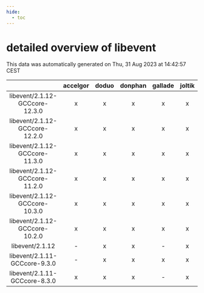 ```yaml
---
hide:
  - toc
---
```


detailed overview of libevent
=============================


This data was automatically generated on Thu, 31 Aug 2023 at 14:42:57 CEST  

| |accelgor|doduo|donphan|gallade|joltik|skitty|swalot|victini|
| :---: | :---: | :---: | :---: | :---: | :---: | :---: | :---: | :---: |
|libevent/2.1.12-GCCcore-12.3.0|x|x|x|x|x|x|x|x|
|libevent/2.1.12-GCCcore-12.2.0|x|x|x|x|x|x|x|x|
|libevent/2.1.12-GCCcore-11.3.0|x|x|x|x|x|x|x|x|
|libevent/2.1.12-GCCcore-11.2.0|x|x|x|x|x|x|x|x|
|libevent/2.1.12-GCCcore-10.3.0|x|x|x|x|x|x|x|x|
|libevent/2.1.12-GCCcore-10.2.0|x|x|x|x|x|x|x|x|
|libevent/2.1.12|-|x|x|-|x|x|x|x|
|libevent/2.1.11-GCCcore-9.3.0|-|x|x|x|x|x|x|x|
|libevent/2.1.11-GCCcore-8.3.0|x|x|x|-|x|x|x|x|
